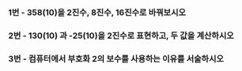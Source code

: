 ### 1번 - 358(10)을 2진수, 8진수, 16진수로 바꿔보시오

### 2번 - 130(10) 과 -25(10)을 2진수로 표현하고, 두 값을 계산하시오

### 3번 - 컴퓨터에서 부호화 2의 보수를 사용하는 이유를 서술하시오